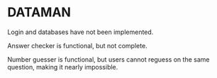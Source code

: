 # DATAMAN

Login and databases have not been implemented.

Answer checker is functional, but not complete.

Number guesser is functional, but users cannot reguess on the same question, making it nearly impossible.
